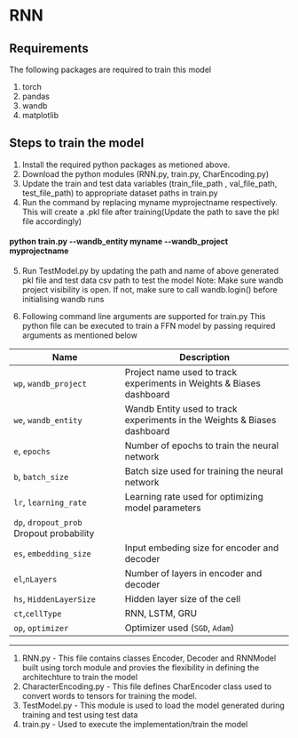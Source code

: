 # RNN

## Requirements
The following packages are required to train this model
1. torch
2. pandas
3. wandb
4. matplotlib

## Steps to train the model
1. Install the required python packages as metioned above. 
2. Download the python modules (RNN.py, train.py, CharEncoding.py)
3. Update the train and test data variables (train_file_path , val_file_path, test_file_path) to appropriate dataset paths in train.py
4. Run the command by replacing myname myprojectname respectively. This will create a .pkl file after training(Update the path to save the pkl file accordingly)
#### python train.py --wandb_entity myname --wandb_project myprojectname
5. Run TestModel.py by updating the path and name of above generated pkl file and test data csv path to test the model
Note: Make sure wandb project visibility is open. If not, make sure to call wandb.login() before initialising wandb runs

5. Following command line arguments are supported for train.py
This python file can be executed to train a FFN model by passing required arguments as mentioned below

| Name                | Description                                                                           |
|---------------------|---------------------------------------------------------------------------------------|
| `wp`, `wandb_project` | Project name used to track experiments in Weights & Biases dashboard                |
| `we`, `wandb_entity`  | Wandb Entity used to track experiments in the Weights & Biases dashboard             |
| `e`, `epochs`          | Number of epochs to train the neural network                                         |
| `b`, `batch_size`      | Batch size used for training the neural network                                      |
| `lr`, `learning_rate`  | Learning rate used for optimizing model parameters                                    |
| `dp`, `dropout_prob`    Dropout probability                                     |
|`es`, `embedding_size`        | Input embeding size for encoder and decoder                                                                     |
|`el`,`nLayers`   | Number of layers in encoder and decoder                                                    |
| `hs`, `HiddenLayerSize`      | Hidden layer size of the cell                      |
|`ct`,`cellType`| RNN, LSTM, GRU|
| `op`, `optimizer`      | Optimizer used (`SGD`, `Adam`)                       |


---------------------------------------------------------

1. RNN.py - This file contains classes Encoder, Decoder and RNNModel built using torch module and provies the flexibility in defining the architechture to train the model
2. CharacterEncoding.py - This file defines CharEncoder class used to convert words to tensors for training the model.
3. TestModel.py - This module is used to load the model generated during training and test using test data
4. train.py - Used to execute the implementation/train the model

